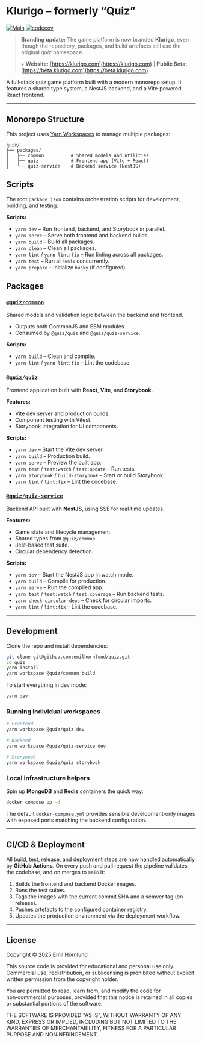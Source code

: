# Klurigo – formerly “Quiz”

[![Main](https://github.com/emilhornlund/quiz/actions/workflows/main.yml/badge.svg)](https://github.com/emilhornlund/quiz/actions/workflows/main.yml)
[![codecov](https://codecov.io/gh/emilhornlund/quiz/graph/badge.svg?token=TO2S69Y1MZ)](https://codecov.io/gh/emilhornlund/quiz)

> **Branding update:** The game platform is now branded **Klurigo**, even though the repository, packages, and build artefacts still use the original *quiz* namespace.
>
> • **Website:** [https://klurigo.com](https://klurigo.com) | **Public Beta:** [https://beta.klurigo.com](https://beta.klurigo.com)

A full‑stack quiz game platform built with a modern monorepo setup. It features a shared type system, a NestJS backend, and a Vite‑powered React frontend.

---

## Monorepo Structure

This project uses [Yarn Workspaces](https://classic.yarnpkg.com/en/docs/workspaces/) to manage multiple packages:

```text
quiz/
├── packages/
│   ├── common          # Shared models and utilities
│   ├── quiz            # Frontend app (Vite + React)
│   └── quiz-service    # Backend service (NestJS)
```

## Scripts

The root `package.json` contains orchestration scripts for development, building, and testing:

**Scripts:**

- `yarn dev` – Run frontend, backend, and Storybook in parallel.
- `yarn serve` – Serve both frontend and backend builds.
- `yarn build` – Build all packages.
- `yarn clean` – Clean all packages.
- `yarn lint` / `yarn lint:fix` – Run linting across all packages.
- `yarn test` – Run all tests concurrently.
- `yarn prepare` – Initialize `husky` (if configured).

## Packages

### [`@quiz/common`](./packages/common)

Shared models and validation logic between the backend and frontend.

- Outputs both CommonJS and ESM modules.
- Consumed by `@quiz/quiz` and `@quiz/quiz-service`.

**Scripts:**

- `yarn build` – Clean and compile.
- `yarn lint` / `yarn lint:fix` – Lint the codebase.

### [`@quiz/quiz`](./packages/quiz)

Frontend application built with **React**, **Vite**, and **Storybook**.

**Features:**

- Vite dev server and production builds.
- Component testing with Vitest.
- Storybook integration for UI components.

**Scripts:**

- `yarn dev` – Start the Vite dev server.
- `yarn build` – Production build.
- `yarn serve` – Preview the built app.
- `yarn test` / `test:watch` / `test:update` – Run tests.
- `yarn storybook` / `build-storybook` – Start or build Storybook.
- `yarn lint` / `lint:fix` – Lint the codebase.

### [`@quiz/quiz-service`](./packages/quiz-service)

Backend API built with **NestJS**, using SSE for real‑time updates.

**Features:**

- Game state and lifecycle management.
- Shared types from `@quiz/common`.
- Jest-based test suite.
- Circular dependency detection.

**Scripts:**

- `yarn dev` – Start the NestJS app in watch mode.
- `yarn build` – Compile for production.
- `yarn serve` – Run the compiled app.
- `yarn test` / `test:watch` / `test:coverage` – Run backend tests.
- `yarn check-circular-deps` – Check for circular imports.
- `yarn lint` / `lint:fix` – Lint the codebase.

---

## Development

Clone the repo and install dependencies:

```sh
git clone git@github.com:emilhornlund/quiz.git
cd quiz
yarn install
yarn workspace @quiz/common build
```

To start everything in dev mode:

```sh
yarn dev
```

### Running individual workspaces

```sh
# Frontend
yarn workspace @quiz/quiz dev

# Backend
yarn workspace @quiz/quiz-service dev

# Storybook
yarn workspace @quiz/quiz storybook
```

### Local infrastructure helpers

Spin up **MongoDB** and **Redis** containers the quick way:

```sh
docker compose up -d
```

The default `docker-compose.yml` provides sensible development‑only images with exposed ports matching the backend configuration.

---

## CI/CD & Deployment

All build, test, release, and deployment steps are now handled automatically by **GitHub Actions**. On every push and pull request the pipeline validates the codebase, and on merges to `main` it:

1. Builds the frontend and backend Docker images.
2. Runs the test suites.
3. Tags the images with the current commit SHA and a semver tag (on release).
4. Pushes artefacts to the configured container registry.
5. Updates the production environment via the deployment workflow.

---

## License

Copyright © 2025 Emil Hörnlund

This source code is provided for educational and personal use only.
Commercial use, redistribution, or sublicensing is prohibited without
explicit written permission from the copyright holder.

You are permitted to read, learn from, and modify the code for non‑commercial purposes,
provided that this notice is retained in all copies or substantial portions of the software.

THE SOFTWARE IS PROVIDED "AS IS", WITHOUT WARRANTY OF ANY KIND,
EXPRESS OR IMPLIED, INCLUDING BUT NOT LIMITED TO THE WARRANTIES
OF MERCHANTABILITY, FITNESS FOR A PARTICULAR PURPOSE AND NONINFRINGEMENT.
